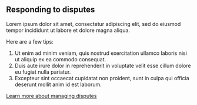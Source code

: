 ## Responding to disputes

Lorem ipsum dolor sit amet, consectetur adipiscing elit, sed do eiusmod tempor incididunt ut labore et dolore magna aliqua.

Here are a few tips:

1. Ut enim ad minim veniam, quis nostrud exercitation ullamco laboris nisi ut aliquip ex ea commodo consequat.
2. Duis aute irure dolor in reprehenderit in voluptate velit esse cillum dolore eu fugiat nulla pariatur.
3. Excepteur sint occaecat cupidatat non proident, sunt in culpa qui officia deserunt mollit anim id est laborum.

[Learn more about managing disputes](https://woocommerce.com/document/woopayments/fraud-and-disputes/managing-disputes/#responding)
